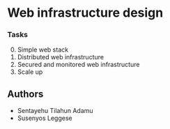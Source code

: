 # Web infrastructure design



### Tasks
0. Simple web stack 
1. Distributed web infrastructure 
2. Secured and monitored web infrastructure 
3. Scale up 


## Authors

- Sentayehu Tilahun Adamu
- Susenyos Leggese 
